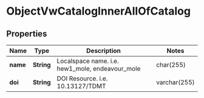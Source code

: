 

# ObjectVwCatalogInnerAllOfCatalog


## Properties

| Name | Type | Description | Notes |
|------------ | ------------- | ------------- | -------------|
|**name** | **String** | Localspace name. i.e. hew1_mole, endeavour_mole | char(255) |  |
|**doi** | **String** | DOI Resource. i.e. 10.13127/TDMT | varchar(255) |  [optional] |




